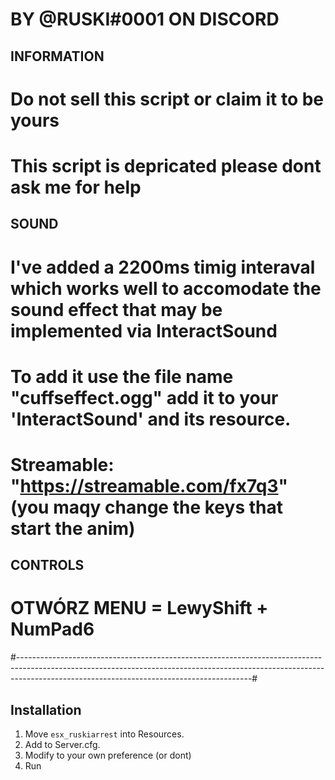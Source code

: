 # BY @RUSKI#0001 ON DISCORD

## INFORMATION ##
# Do not sell this script or claim it to be yours
# This script is depricated please dont ask me for help 

## SOUND ##
# I've added a 2200ms timig interaval which works well to accomodate the sound effect that may be implemented via InteractSound
# To add it use the file name "cuffseffect.ogg" add it to your 'InteractSound' and its resource.

# Streamable: "https://streamable.com/fx7q3" (you maqy change the keys that start the anim)

## CONTROLS ##
# OTWÓRZ MENU =     LewyShift + NumPad6

#----------------------------------------------------------------------------------------------------------------------------------------------------------------------------------------------------------------------#

## Installation
1. Move `esx_ruskiarrest` into Resources.
2. Add to Server.cfg.
3. Modify to your own preference (or dont)
4. Run
